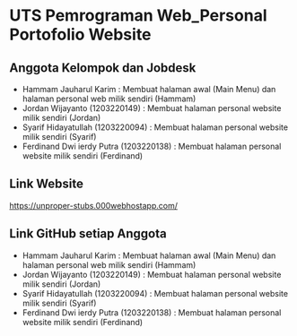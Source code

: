 # UTS Pemrograman Web_Personal Portofolio Website

## Anggota Kelompok dan Jobdesk
- Hammam Jauharul Karim : Membuat halaman awal (Main Menu) dan halaman personal web milik sendiri (Hammam)
- Jordan Wijayanto (1203220149) : Membuat halaman personal website milik sendiri (Jordan)
- Syarif Hidayatullah (1203220094) : Membuat halaman personal website milik sendiri (Syarif)
- Ferdinand Dwi ierdy Putra (1203220138) : Membuat halaman personal website milik sendiri (Ferdinand)


## Link Website

https://unproper-stubs.000webhostapp.com/ 

## Link GitHub setiap Anggota
- Hammam Jauharul Karim : Membuat halaman awal (Main Menu) dan halaman personal web milik sendiri (Hammam)
- Jordan Wijayanto (1203220149) : Membuat halaman personal website milik sendiri (Jordan)
- Syarif Hidayatullah (1203220094) : Membuat halaman personal website milik sendiri (Syarif)
- Ferdinand Dwi ierdy Putra (1203220138) : Membuat halaman personal website milik sendiri (Ferdinand)
